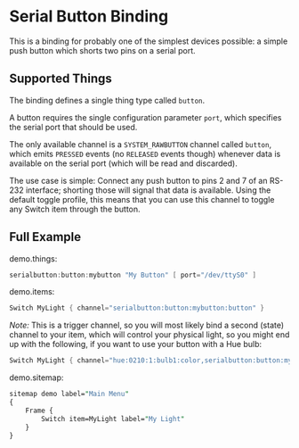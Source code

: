 # Serial Button Binding

This is a binding for probably one of the simplest devices possible: a simple push button which shorts two pins on a serial port.

## Supported Things

The binding defines a single thing type called `button`.

A button requires the single configuration parameter `port`, which specifies the serial port that should be used.

The only available channel is a `SYSTEM_RAWBUTTON` channel called `button`, which emits `PRESSED` events (no `RELEASED` events though) whenever data is available on the serial port (which will be read and discarded).

The use case is simple: Connect any push button to pins 2 and 7 of an RS-232 interface; shorting those will signal that data is available.
Using the default toggle profile, this means that you can use this channel to toggle any Switch item through the button.

## Full Example

demo.things:

```java
serialbutton:button:mybutton "My Button" [ port="/dev/ttyS0" ]
```

demo.items:

```java
Switch MyLight { channel="serialbutton:button:mybutton:button" }
```

_Note:_ This is a trigger channel, so you will most likely bind a second (state) channel to your item, which will control your physical light, so you might end up with the following, if you want to use your button with a Hue bulb:

```java
Switch MyLight { channel="hue:0210:1:bulb1:color,serialbutton:button:mybutton:button" }
```

demo.sitemap:

```perl
sitemap demo label="Main Menu"
{
    Frame {
        Switch item=MyLight label="My Light"
    }
}
```

